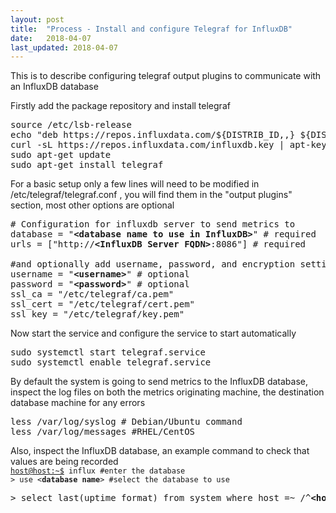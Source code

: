 ```yaml
---
layout: post
title:  "Process - Install and configure Telegraf for InfluxDB"
date:   2018-04-07
last_updated: 2018-04-07
---
```



<p id="bkmrk-this-is-to-describe-">This is to describe configuring telegraf output plugins to communicate with an InfluxDB database</p>
<p id="bkmrk-firstly-add-the-pack">Firstly add the package repository and install telegraf</p>
<pre id="bkmrk-sudo-apt-get-install">source /etc/lsb-release<br>echo "deb https://repos.influxdata.com/${DISTRIB_ID,,} ${DISTRIB_CODENAME} stable" | tee -a /etc/apt/sources.list<br>curl -sL https://repos.influxdata.com/influxdb.key | apt-key add -<br>sudo apt-get update<br>sudo apt-get install telegraf</pre>
<p id="bkmrk-for-a-basic-setup-on">For a basic setup only a few lines will need to be modified in /etc/telegraf/telegraf.conf , you will find them in the "output plugins" section, most other options are optional</p>
<pre id="bkmrk-%23-configuration-for-"># Configuration for influxdb server to send metrics to<br>database = "<strong>&lt;database name to use in InfluxDB&gt;</strong>" # required<br>urls = ["http://<strong>&lt;InfluxDB Server FQDN&gt;</strong>:8086"] # required<br><br>#and optionally add username, password, and encryption settings<br>username = "<strong>&lt;username&gt;</strong>" # optional<br>password = "<strong>&lt;password&gt;</strong>" # optional<br>ssl_ca = "/etc/telegraf/ca.pem"<br>ssl_cert = "/etc/telegraf/cert.pem"<br>ssl_key = "/etc/telegraf/key.pem"</pre>
<p id="bkmrk-now-start-the-servic">Now start the service and configure the service to start automatically</p>
<pre id="bkmrk-%C2%A0sudo-systemctl-sta">sudo systemctl start telegraf.service<br>sudo systemctl enable telegraf.service</pre>
<p id="bkmrk-by-default-the-syste">By default the system is going to send metrics to the InfluxDB database, inspect the log files on both the metrics originating machine, the destination database machine for any errors</p>
<pre id="bkmrk-less-%2Fvar%2Flog%2Fsyslog">less /var/log/syslog # Debian/Ubuntu command<br>less /var/log/messages #RHEL/CentOS</pre>
<p id="bkmrk-also%2C-inspect-the-in">Also, inspect the InfluxDB database, an example command to check that values are being recorded<br><code><a href="mailto:host@host:~%24">host@host:~$</a> influx #enter the database</code><br><code>&gt; use &lt;<strong>database name</strong>&gt; #select the database to use</code></p>
<pre id="bkmrk-%3E-select-last%28uptime">&gt; select last(uptime_format) from system where host =~ /^<strong>&lt;host originating telegraf metrics&gt;</strong>$/</pre>
